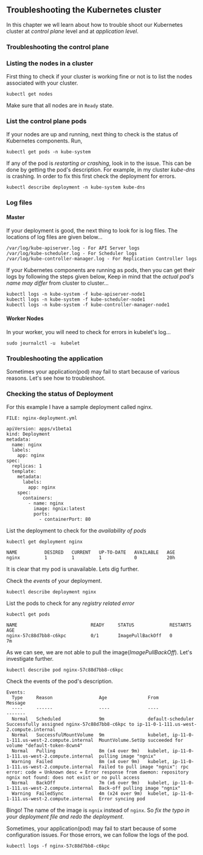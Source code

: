 ## Troubleshooting the Kubernetes cluster

In this chapter we wll learn about how to trouble shoot our Kubernetes cluster at *control plane* level and at *application level*.

### Troubleshooting the control plane
### Listing the nodes in a cluster
First thing to check if your cluster is working fine or not is to list the nodes associated with your cluster.

```
kubectl get nodes
```
Make sure that all nodes are in `Ready` state.

### List the control plane pods
If your nodes are up and running, next thing to check is the status of Kubernetes components.
Run,

```
kubectl get pods -n kube-system
```
If any of the pod is *restarting or crashing*, look in to the issue.
This can be done by getting the pod's description.
For example, in my cluster *kube-dns* is crashing. In order to fix this first check the deployment for errors.

```
kubectl describe deployment -n kube-system kube-dns
```
### Log files
#### Master
If your deployment is good, the next thing to look for is log files.
The locations of log files are given below...

```
/var/log/kube-apiserver.log - For API Server logs
/var/log/kube-scheduler.log - For Scheduler logs
/var/log/kube-controller-manager.log - For Replication Controller logs
```

If your Kubernetes components are running as pods, then you can get their logs by following the steps given below,
Keep in mind that the *actual pod's name may differ* from cluster to cluster...

```
kubectl logs -n kube-system -f kube-apiserver-node1
kubectl logs -n kube-system -f kube-scheduler-node1
kubectl logs -n kube-system -f kube-controller-manager-node1
```

#### Worker Nodes
In your worker, you will need to check for errors in kubelet's log...

```
sudo journalctl -u  kubelet
```

### Troubleshooting the application
Sometimes your application(pod) may fail to start because of various reasons. Let's see how to troubleshoot.
### Checking the status of Deployment
For this example I have a sample deployment called nginx.

`FILE: nginx-deployment.yml`

```
apiVersion: apps/v1beta1
kind: Deployment
metadata:
  name: nginx
  labels:
    app: nginx
spec:
  replicas: 1
  template:
    metadata:
      labels:
        app: nginx
    spec:
      containers:
        - name: nginx
          image: ngnix:latest
          ports:
            - containerPort: 80
```

List the deployment to check for the *availability of pods*

```
kubectl get deployment nginx

NAME          DESIRED   CURRENT   UP-TO-DATE   AVAILABLE   AGE
nginx         1         1         1            0           20h
```
It is clear that my pod is unavailable. Lets dig further.

Check the *events* of your deployment.

```
kubectl describe deployment nginx
```

List the pods to check for any *registry related error*

```
kubectl get pods

NAME                           READY     STATUS             RESTARTS   AGE
nginx-57c88d7bb8-c6kpc         0/1       ImagePullBackOff   0          7m
```

As we can see, we are not able to pull the image(*ImagePullBackOff*). Let's investigate further.

```
kubectl describe pod nginx-57c88d7bb8-c6kpc
```
Check the events of the pod's description.

```
Events:
  Type     Reason                 Age               From                                               Message
  ----     ------                 ----              ----                                               -------
  Normal   Scheduled              9m                default-scheduler                                  Successfully assigned nginx-57c88d7bb8-c6kpc to ip-11-0-1-111.us-west-2.compute.internal
  Normal   SuccessfulMountVolume  9m                kubelet, ip-11-0-1-111.us-west-2.compute.internal  MountVolume.SetUp succeeded for volume "default-token-8cwn4"
  Normal   Pulling                8m (x4 over 9m)   kubelet, ip-11-0-1-111.us-west-2.compute.internal  pulling image "ngnix"
  Warning  Failed                 8m (x4 over 9m)   kubelet, ip-11-0-1-111.us-west-2.compute.internal  Failed to pull image "ngnix": rpc error: code = Unknown desc = Error response from daemon: repository ngnix not found: does not exist or no pull access
  Normal   BackOff                7m (x6 over 9m)   kubelet, ip-11-0-1-111.us-west-2.compute.internal  Back-off pulling image "ngnix"
  Warning  FailedSync             4m (x24 over 9m)  kubelet, ip-11-0-1-111.us-west-2.compute.internal  Error syncing pod
```

Bingo! The name of the image is `ngnix` instead of `nginx`. So *fix the typo in your deployment file and redo the deployment*.

Sometimes, your application(pod) may fail to start because of some configuration issues. For those errors, we can follow the logs of the pod.

```
kubectl logs -f nginx-57c88d7bb8-c6kpc
```
